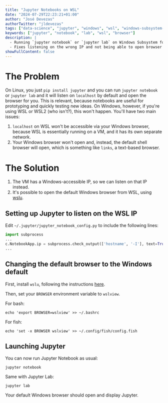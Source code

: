 ```yaml
---
title: "Jupyter Notebooks on WSL"
date: "2024-07-29T22:23:21+01:00"
author: "José Devezas"
authorTwitter: "jldevezas"
tags: ["data-science", "jupyter", "windows", "wsl", "windows-subsystem-for-linux"]
keywords: ["jupyter", "notebook", "lab", "wsl", "browser"]
description: |
  - Running `jupyter notebook` or `jupyter lab` on Windows Subsystem for Linux (WSL).
  - Fixes listening on the wrong IP and not being able to open browser automatically.
showFullContent: false
---
```


# The Problem

On Linux, you just `pip install jupyter` and you can run `jupyter notebook` or `jupyter lab` and it will listen on `localhost` by default and open the browser for you. This is relevant, because notebooks are useful for prototyping and quickly testing new ideas. On Windows, however, if you're using WSL or WSL2 (who isn't?), this won't happen. You'll have two main issues:

1. `localhost` on WSL won't be accessible via your Windows browser, because WSL is essentially running on a VM, and it has its own separate network.
2. Your Windows browser won't open and, instead, the default shell browser will open, which is something like `links`, a text-based browser.


# The Solution

1. The VM has a Windows-accessible IP, so we can listen on that IP instead.
2. It's possible to open the default Windows browser from WSL, using [wslu](https://wslutiliti.es/wslu/).

## Setting up Jupyter to listen on the WSL IP

Edit `~/.jupyter/jupyter_notebook_config.py` to include the following lines:

```python
import subprocess
...
c.NotebookApp.ip = subprocess.check_output(['hostname', '-I'], text=True).strip()
...
```

## Changing the default browser to the Windows default

First, install `wslu`, following the instructions [here](https://wslutiliti.es/wslu/install.html).

Then, set your `BROWSER` environment variable to `wslview`.

For bash:

```shell
echo 'export BROWSER=wslview' >> ~/.bashrc
```

For fish:

```shell
echo 'set -x BROWSER wslview' >> ~/.config/fish/config.fish
```

## Launching Jupyter

You can now run Jupyter Notebook as usual:

```shell
jupyter notebook
```

Same with Jupyter Lab:

```shell
jupyter lab
```

Your default Windows browser should open and display Jupyter.
